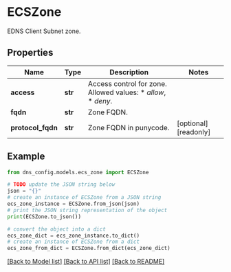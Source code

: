 # ECSZone

EDNS Client Subnet zone.

## Properties

Name | Type | Description | Notes
------------ | ------------- | ------------- | -------------
**access** | **str** | Access control for zone.  Allowed values: * _allow_, * _deny_. | 
**fqdn** | **str** | Zone FQDN. | 
**protocol_fqdn** | **str** | Zone FQDN in punycode. | [optional] [readonly] 

## Example

```python
from dns_config.models.ecs_zone import ECSZone

# TODO update the JSON string below
json = "{}"
# create an instance of ECSZone from a JSON string
ecs_zone_instance = ECSZone.from_json(json)
# print the JSON string representation of the object
print(ECSZone.to_json())

# convert the object into a dict
ecs_zone_dict = ecs_zone_instance.to_dict()
# create an instance of ECSZone from a dict
ecs_zone_from_dict = ECSZone.from_dict(ecs_zone_dict)
```
[[Back to Model list]](../README.md#documentation-for-models) [[Back to API list]](../README.md#documentation-for-api-endpoints) [[Back to README]](../README.md)


